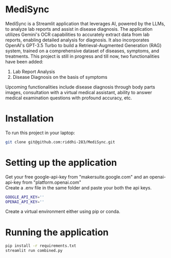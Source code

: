 # MediSync
MediSync is a Streamlit application that leverages AI, powered by the LLMs, to analyze lab reports and assist in disease diagnosis. The application utilizes Gemini's OCR capabilities to accurately extract data from lab reports, enabling detailed analysis for diagnosis. It also incorporates OpenAI's GPT-3.5 Turbo to build a Retrieval-Augmented Generation (RAG) system, trained on a comprehensive dataset of diseases, symptoms, and treatments. This project is still in progress and till now, two functionalities have been added:

1) Lab Report Analysis
2) Disease Diagnosis on the basis of symptoms
   
Upcoming functionalities include disease diagnosis through body parts images, consultation with a virtual medical assistant, ability to answer medical examination questions with profound accuracy, etc.
 
# Installation
To run this project in your laptop:
```sh
git clone git@github.com:riddhi-283/MediSync.git
```
# Setting up the application
Get your free google-api-key from "makersuite.google.com" and an openai-api-key from "platform.openai.com"
<br> 
Create a .env file in the same folder and paste your both the api keys.
```sh
GOOGLE_API_KEY=''
OPENAI_API_KEY=''
```
Create a virtual environment either using pip or conda.

# Running the application
```sh
pip install -r requirements.txt
streamlit run combined.py
```
<br>
